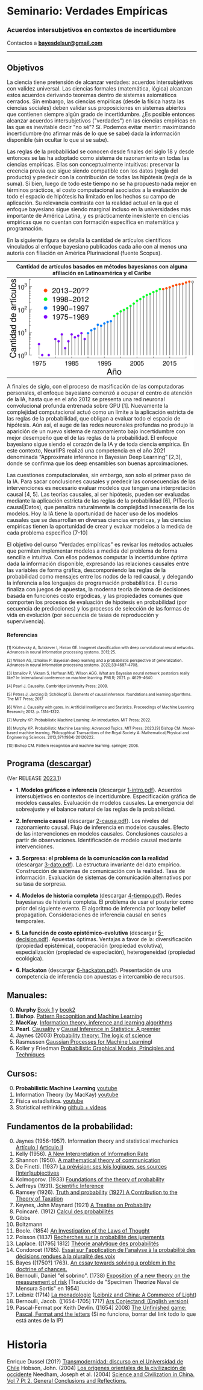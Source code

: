 # Seminario: Verdades Empíricas
### Acuerdos intersubjetivos en contextos de incertidumbre

Contactos a **bayesdelsur@gmail.com**

-------------------------------------------------------

## Objetivos

La ciencia tiene pretensión de alcanzar verdades: acuerdos intersubjetivos con validez universal. Las ciencias formales (matemática, lógica) alcanzan estos acuerdos derivando teoremas dentro de sistemas axiomáticos cerrados. Sin embargo, las ciencias empíricas (desde la física hasta las ciencias sociales) deben validar sus proposiciones en sistemas abiertos que contienen siempre algún grado de incertidumbre. ¿Es posible entonces alcanzar acuerdos intersubjetivos ("verdades") en las ciencias empíricas en las que es inevitable decir "no sé"? Sí. Podemos evitar mentir: maximizando incertidumbre (no afirmar más de lo que se sabe) dada la información disponible (sin ocultar lo que sí se sabe).

Las reglas de la probabilidad se conocen desde finales del siglo 18 y desde entonces se las ha adoptado como sistema de razonamiento en todas las ciencias empíricas. Ellas son conceptualmente intuitivas: preservar la creencia previa que sigue siendo compatible con los datos (regla del producto) y predecir con la contribución de todas las hipótesis (regla de la suma). Si bien, luego de todo este tiempo no se ha propuesto nada mejor en términos prácticos, el costo computacional asociados a la evaluación de todo el espacio de hipótesis ha limitado en los hechos su campo de aplicación.
Su relevancia contrasta con la realidad actual en la que el enfoque bayesiano sigue siendo marginal incluso en la universidades más importante de América Latina, y es prácticamente inexistente en ciencias empíricas que no cuentan con formación específica en matemática y programación.

En la siguiente figura se detalla la cantidad de artículos científicos vinculados al
enfoque bayesiano publicados cada año con al menos una autoría con filiación en
América Plurinacional (fuente Scopus).

|Cantidad de artículos basados en métodos bayesianos con alguna afiliación en Latinoamérica y el Caribe|
|:-----------:|
|![Hola](https://github.com/glandfried/images/blob/master/bayes/redes/papers.jpg)|

A finales de siglo, con el proceso de masificación de las computadoras personales, el enfoque bayesiano comenzó a ocupar el centro de atención de la IA, hasta que en el año 2012 se presenta una red neuronal convolucional profunda entrenada sobre GPU [1].
Nuevamente la complejidad computacional actuó como un límite a la aplicación estricta de las reglas de la probabilidad, que obligan a evaluar todo el espacio de hipótesis.
Aún así, el auge de las redes neuronales profundas no produjo la aparición de un nuevo sistema de razonamiento bajo incertidumbre con mejor desempeño que el de las reglas de la probabilidad.
El enfoque bayesiano sigue siendo el corazón de la IA y de toda ciencia empírica.
En este contexto, NeurlIPS realizó una competencia en el año 2021 denominada “Approximate inference in Bayesian Deep Learning” [2,3], donde se confirma que los deep ensambles son
buenas aproximaciones.

Las cuestiones computacionales, sin embargo, son solo el primer paso de la IA.
Para sacar conclusiones causales y predecir las consecuencias de las
intervenciones es necesario evaluar modelos que tengan una interpretación causal [4, 5].
Las teorías causales, al ser hipótesis, pueden ser evaluadas mediante la aplicación estricta de las reglas de la probabilidad [6], P(Teoría causal|Datos), que penaliza naturalmente la complejidad innecesaria de los modelos.
Hoy la IA tiene la oportunidad de hacer uso de los modelos causales que se desarrollan en diversas ciencias empíricas, y las ciencias empíricas tienen la oportunidad de crear y evaluar modelos a la
medida de cada problema específico [7-10]

El objetivo del curso "Verdades empíricas" es revisar los métodos actuales que permiten implementar modelos a medida del problema de forma sencilla e intuitiva.
Con ellos podemos computar la incertidumbre óptima dada la información disponible, expresando las relaciones causales entre las variables de forma gráfica, descomponiendo las reglas de la probabilidad como mensajes entre los nodos de la red causal, y delegando la inferencia a los lenguajes de programación probabilística.
El curso finaliza con juegos de apuestas, la moderna teoría de toma de decisiones basada en funciones costo ergódicas, y las propiedades comunes que comporten los procesos de evaluación de hipótesis en probabilidad (por secuencia de predicciones) y los procesos de selección de las formas de vida en evolución (por secuencia de tasas de reproducción y supervivencia).
<!--A diferencia de los procedimientos ad-hoc que seleccionan una única hipótesis (por ejemplo, por máxima verosimilitud), la aplicación estricta de las reglas de probabilidad (enfoque bayesiano) nos obliga a considerar todas y cada una de las hipótesis. -->
<!-- Esto nos permitirá mostrar las propiedades comunes Debido a que el proceso de evaluación de hipótesis (por secuencia de predicciones) y el proceso de selección de las formas de vida en evolución (por secuencia de tasas de reproducción y supervivencia) son ambos de naturaleza multiplicativa (un solo cero en la secuencia genera una extinción irreversible),-->
<!-- Del mismo modo que seleccionar una única hipótesis tiene consecuencias negativas conocidas en probabilidad (overfitting), la masiva pérdida de la diversidad cultural provocada durante la colonial-modernidad no ha podido ser compensada por la ciencia metropolitana moderna y la crisis ecológica no deja de profundizarse.-->

#### Referencias

<font size="1">

[1] Krizhevsky A, Sutskever I, Hinton GE. Imagenet classification with deep convolutional neural
networks. Advances in neural information processing systems. 2012;25.

[2] Wilson AG, Izmailov P. Bayesian deep learning and a probabilistic perspective of generalization. Advances in neural information processing systems. 2020;33:4697–4708.

[3] Izmailov P, Vikram S, Hoffman MD, Wilson AGG. What are Bayesian neural network posteriors really like? In: International conference on machine learning. PMLR; 2021. p. 4629–4640

[4] Pearl J. Causality. Cambridge University Press; 2009.

[5] Peters J, Janzing D, Schölkopf B. Elements of causal inference: foundations and learning algorithms. The MIT Press; 2017

[6] Winn J. Causality with gates. In: Artificial Intelligence and Statistics. Proceedings of Machine
Learning Research; 2012. p. 1314–1322.

[7] Murphy KP. Probabilistic Machine Learning: An introduction. MIT Press; 2022.

[8] Murphy KP. Probabilistic Machine Learning: Advanced Topics. MIT Press; 2023.[9] Bishop CM. Model-based machine learning. Philosophical Transactions of the Royal Society A:
Mathematical,Physical and Engineering Sciences. 2013;371(1984):20120222.

[10] Bishop CM. Pattern recognition and machine learning. springer; 2006.

</font>

<!--Bajo incertidumbre, la lógica es paraconsistente en tanto se hace necesario creer al mismo tiempo en A y no A hasta que la sorpresa, única fuente de información, decida. -->

## Programa ([descargar](https://github.com/BayesDeLasProvinciasUnidasDelSur/curso/releases/download/2023.1/0-programa.pdf))

(Ver RELEASE [2023.1](https://github.com/BayesDeLasProvinciasUnidasDelSur/curso/releases/tag/2023.1))

- **1. Modelos gráficos e inferencia** (descargar [1-intro.pdf](https://github.com/BayesDeLasProvinciasUnidasDelSur/curso/releases/download/2023.1/1-intro.pdf)). Acuerdos intersubjetivos en contextos de incertidumbre. Especificación gráfica de modelos causales. Evaluación de modelos causales. La emergencia del sobreajuste y el balance natural de las reglas de la probabilidad.

- **2. Inferencia causal** (descargar [2-causa.pdf](https://github.com/BayesDeLasProvinciasUnidasDelSur/curso/releases/download/2023.1/2-causa.pdf)). Los niveles del razonamiento causal. Flujo de inferencia en modelos causales. Efecto de las intervenciones en modelos causales. Conclusiones causales a partir de observaciones. Identificación de modelo causal mediante intervenciones.

- **3. Sorpresa: el problema de la comunicación con la realidad** (descargar [3-dato.pdf](https://github.com/BayesDeLasProvinciasUnidasDelSur/curso/releases/download/2023.1/3-dato.pdf)). La estructura invariante del dato empírico. Construcción de sistemas de comunicación con la realidad. Tasa de información. Evaluación de sistemas de comunicación alternativos por su tasa de sorpresa.

- **4. Modelos de historia completa** (descargar [4-tiempo.pdf](https://github.com/BayesDeLasProvinciasUnidasDelSur/curso/releases/download/2023.1/4-tiempo.pdf)). Redes bayesianas de historia completa. El problema de usar el posterior como prior del siguiente evento. El algoritmo de inferencia por loopy belief propagation. Consideraciones de inferencia causal en series temporales.

- **5. La función de costo epistémico-evolutiva** (descargar [5-decision.pdf](https://github.com/BayesDeLasProvinciasUnidasDelSur/curso/releases/download/2023.1/5-decision.pdf)). Apuestas óptimas. Ventajas a favor de la: diversificación (propiedad epistémica), cooperación (propiedad evolutiva), especialización (propiedad de especiación), heterogeneidad (propiedad ecológica).

- **6. Hackaton** (descargar [6-hackaton.pdf](https://github.com/BayesDeLasProvinciasUnidasDelSur/curso/releases/download/2023.1/6-hackaton.pdf)). Presentación de una competencia de inferencia con apuestas e intercambio de recursos.

<!--

## Agenda de cursada: [2023 primer cuatrimestre](https://github.com/BayesDeLasProvinciasUnidasDelSur/congreso/releases/download/curso.2022/verdades_empiricas.pdf)

### Primera Parte: Fundamentos

No se requiere ningún tipo de formación previa. Toda persona puede hacerlo.

- **1. Principios interculturales de acuerdos intersubjetivos**. Principio de razón suficiente, de integridad, de indiferencia y de coherencia. Las reglas de razonamiento bajo incertidumbre. Evaluación de creencias.
    - Teórica:
    - Práctica:
    - Bibliografía:
    - Videos:
- **2. Sorpresa: el problema de la comunicación con la realidad**. La estructura invariante del dato empírico: fuente, realidad causal, señal, canal, percepción, modelo causal, estimación. Base empírica y datos teóricos. Máxima incertidumbre e información.
    - Teórica:
    - Práctica:
    - Bibliografía:
    - Videos:
- **3. La función de costo epistémico-evolutiva**. Ventajas a favor de la: Diversificación (propiedad epistémica), Cooperación (propiedad evolutiva mayor), Especialización (propiedad meta-epistémica), Coexistencia (propiedad ecológica).
    - Teórica:
    - Práctica:
    - Bibliografía:
    - Videos:
- **4. Modelos gráficos y algoritmos de pasaje de mensajes**. Métodos gráficos de especificación de modelos causales. Cómputo descentralizado de la inferencia y la predicción. Algoritmo suma-producta.
    - Teórica:
    - Práctica:
    - Bibliografía:
    - Videos:
- **5. Flujos de inferencia**. Apertura y cierre de flujos de inferencia en las estructuras causales fork, pipe y colider. Criterio general de separación (independencia) de variables.
    - Teórica:
    - Práctica:
    - Bibliografía:
    - Videos:
- **6. Inferencia Causal**. Conclusiones causales a partir de datos observacionales. El efecto de las intervenciones sobre los modelos gráficos. Los criterios de puerta trasera y delantera. Contrafácticos.
    - Teórica:
    - Práctica:
    - Bibliografía:
    - Videos:

### Segunda Parte: Metodologı́as

Sin implicar exclusión, se requieren algunos conocimiento mı́nimos de álgebra, análisis y programación

- **7. Distribuciones de creencias**. Máxima incertidumbre. Gases. Riqueza. Procesos irreversibles. Polya Urn. La familia exponencial: Bernoulli, Binomial, Beta, Multinomial, Dirichlet, Guassiana, Gamma
    - Teórica:
    - Práctica:
    - Bibliografía:
    - Videos:
- **8. Evaluación de modelos**. La emergencia del sobreajuste (overfitting) en los enfoques que seleccionan una única hipótesis. El balance natural de la evaluación correcta del espacio de hipótesis (evidencia). Ejemplo: regresión lı́neal bayesiana.
    - Teórica:
    - Práctica:
    - Bibliografía:
    - Videos:
- **9. Aproximaciones analı́ticas**. Métodos eficientes de aproximación: minimización por expectation propagation y variational inference. Ejemplo: estimación de habilidad en la industria del video juego.
    - Teórica:
    - Práctica:
    - Bibliografía:
    - Videos:
- **10. Series de tiempo**. El problema de usar el posterior como prior del siguiente evento. La mutua dependencia de las hipótesis en modelos de historia completa. Ejemplo: estimación de habilidad estado-del-arte.
    - Teórica:
    - Práctica:
    - Bibliografía:
    - Videos:
- **11. Aproximaciones por exploración**. Métodos para modelos causales intratables: Markov chain Monte Carlo. Metrópolis-Hasting y Hamiltonian Monte Carlo.
    - Teórica:
    - Práctica:
    - Bibliografía:
    - Videos:
- **12. Programación Probabilísticas**. Implementación de modelos usando lenguajes de programación probabilı́stica. Verificación visual de buen funcionamiento de las aproximaciones.
    - Teórica:
    - Práctica:
    - Bibliografía:
    - Videos:-->
## Manuales:

0. **Murphy** [Book 1](https://github.com/probml/pml-book/releases/latest/download/book1.pdf) y [book2](https://github.com/probml/pml2-book/releases/latest/download/book2.pdf)
0. **Bishop**. [Pattern Recognition and Machine Learning](https://www.microsoft.com/en-us/research/publication/pattern-recognition-machine-learning/)
0. **MacKay**. [Information theory, inference and learning algorithms](https://www.inference.org.uk/itprnn/book.pdf)
0. **Pearl**. [Causality](111.90.145.72/get.php?md5=aea29d62416c43c4b3c94444ecad5beb&key=3HX5RWW4J5RHCGGS&mirr=1) y [Causal Inference in Statistics: A premier](http://gen.lib.rus.ec/)
0. Jaynes (2003) [Probability theory: The logic of science](http://www.med.mcgill.ca/epidemiology/hanley/bios601/GaussianModel/JaynesProbabilityTheory.pdf)
0. Rasmussen [Gaussian Processes for Machine Learning](http://gaussianprocess.org/gpml/chapters/RW.pdf)I
0. Koller y Friedman [Probabilistic Graphical Models, Principles and Techniques](http://libgen.rs/search.php?req=Probabilistic+Graphical+Models%2C+Principles+and+Techniques&open=0&res=25&view=simple&phrase=1&column=def)
<!--
0. Stan. [Documentation](https://mc-stan.org/docs/2_29/stan-users-guide-2_29.pdf)
0. Halpern (2017) [Reasoning about uncertainty](http://libgen.rs/search.php?req=Reasoning+about+uncertainty&lg_topic=libgen&open=0&view=simple&res=25&phrase=1&column=def)
0. Russell y Norvig [Artificial Intelligence: A Modern Approach](http://libgen.rs/search.php?req=Artificial+Intelligence%3A+A+Modern+Approach&lg_topic=libgen&open=0&view=simple&res=25&phrase=1&column=def)
0. Knuth [*Chapter 3 — Random Numbers* in The art of computer programming II](http://libgen.rs/search.php?req=Donald+Knuth&lg_topic=libgen&open=0&view=simple&res=25&phrase=1&column=def)
-->

## Cursos:

0. **Probabilistic Machine Learning** [youtube](https://youtube.com/playlist?list=PL05umP7R6ij1tHaOFY96m5uX3J21a6yNd)
0. Information Theory (by MacKay) [youtube](https://www.youtube.com/watch?v=BCiZc0n6COY)
0. Física estadísitica. [youtube](https://www.youtube.com/watch?v=GL73N3z0j70&t)
0. Statistical rethinking [github + videos](https://github.com/rmcelreath/stat_rethinking_2023)

<!--
0. Deep Bayes. [youtube](https://www.youtube.com/playlist?list=PLe5rNUydzV9QHe8VDStpU0o8Yp63OecdW)
0. Probabilistic Graphical Models. Carnegie-Mellon University. [web](http://www.cs.cmu.edu/~epxing/Class/10708-09/lecture.html)
-->

## Fundamentos de la probabilidad:

0. Jaynes (1956-1957). Information theory and statistical mechanics [Artículo I](https://bayes.wustl.edu/etj/articles/theory.1.pdf) [Artículo II](http://users.df.uba.ar/ariel/materias/FT3_2011_2C/Extra/Jaynes.II.pdf)
0. Kelly (1956). [A New Interpretation of Information Rate](https://www.princeton.edu/~wbialek/rome/refs/kelly_56.pdf)
0. Shannon (1950). [A mathematical theory of communication](https://pure.mpg.de/rest/items/item_2383162/component/file_2456978/content)
0. De Finetti. (1937) [La prévision: ses lois logiques, ses sources [inter]subjectives](www.numdam.org/article/AIHP_1937__7_1_1_0.pdf)
0. Kolmogorov. (1933) [Foundations of the theory of probability](https://libgen.rocks/get.php?md5=c0fc408ef51b17d7afdb7cf35d2e81ef&key=VOIY6EBUGE4AM7GQ)
0. Jeffreys (1931). [Scientific Inference](https://libgen.rocks/get.php?md5=f40e5b6e52f2a05295c8984a7d6d2886&key=P5AOQ0CDN2AEDCBD)
0. Ramsey (1926). [Truth and probability](http://eprints.ukh.ac.id/id/eprint/240/1/2016_Book_ReadingsInFormalEpistemology.pdf#page=42) [(1927) A Contribution to the Theory of Taxation](https://www.jstor.org/stable/pdf/2222721.pdf)
0. Keynes, John Maynard (1921) [A Treatise on Probability](http://gutenberg.readingroo.ms/3/2/6/2/32625/old/2010-05-31-32625-pdf.pdf)
0. Poincaré. (1912) [Calcul des probabilités](https://www.ime.usp.br/~walterfm/cursos/mac5796/Poincare12.pdf)
0. Gibbs
0. Boltzmann
0. Boole. (1854) [An Investigation of the Laws of Thought](https://downloads.tuxfamily.org/openmathdep/logic_ante_1900/Laws_of_Thought-Boole.pdf)
0. Poisson (1837) [Recherches sur la probabilité des jugements](https://www-liphy.univ-grenoble-alpes.fr/pagesperso/bahram/Phys_Stat/Biblio/Poisson_Proba_1838.pdf)
0. Laplace. ([1795] 1812) [Théorie analytique des probabilités](93.174.95.29/main/11000/accf70cf7847f79b1940cc91ee65c1fb/Laplace%20J.-B.%20-%20Theorie%20des%20probabilites%20%28Oeuvres%29.%20Tome%207-Gauthier~Villars%20%281886%29.djvu)
0. Condorcet (1785). [Essai sur l'application de l'analyse à la probabilité des décisions rendues à la pluralité des voix](https://www.hist-math.fr/users/Histoires/textes/Condorcet1785_ProbabiliteDecisions.pdf)
0. Bayes ([1750?] 1763). [An essay towards solving a problem in the doctrine of chances.](https://royalsocietypublishing.org/doi/pdf/10.1098/rstl.1763.0053?keytype2=tf_ipsecsha&ijkey=d86e9f6c361806fb58be6aad56cb2bcfade22c74)
0. Bernoulli, Daniel "el sobrino". (1738) [Exposition of a new theory on the measurement of risk](http://www.theparticle.com/cs/bc/dsci/Bernoulli_1738.pdf) [Traducido de "Specimen Theorize Naval de Mensura Sortis" en 1954]
0. Leibniz (1714) [La monadologie](https://philo-labo.fr/fichiers/Leibniz%20-%20La%20monadologie.pdf) ([Leibniz and China: A Commerce of Light](http://libgen.rs/book/index.php?md5=714C21EB77B595EF583F926FC64E083A))
0. Bernoulli, Jacob. ([1654-1705] 1717) [Ars Conjectandi (English version)](https://libgen.rocks/get.php?md5=2a824bcdb31b45a94882ace89eaaa35e&key=19K8AAU67RBVK67G)
0. Pascal-Fermat por Keith Devlin. ([1654] 2008) [The Unfinished game: Pascal, Fermat and the letters](31.42.184.140/main/73000/bed190e8d465fc8a07a05709c22924a3/Keith%20Devlin%20-%20The%20Unfinished%20game_%20Pascal%2C%20Fermat%20and%20the%20letters-Basic%20Books%20%282008%29.pdf) (Si no funciona, borrar del link todo lo que está antes de la IP)

<!--
# Tópicos

0. [Factor Graphs and the Sum-product algorithm](https://ieeexplore.ieee.org/document/910572)
0. [Crash Course in Good and Bad Controls](https://papers.ssrn.com/sol3/Delivery.cfm/SSRN_ID4062645_code4146131.pdf?abstractid=3689437&mirid=1)
0. [Probabilistic Topic Models](https://oar.princeton.edu/bitstream/88435/pr1bv3w/1/OA_IntroductionProbabilisticTopicModels.pdf)
0. [TrueSkill: A Bayesian Skill Rating System](https://papers.nips.cc/paper/3079-trueskilltm-a-bayesian-skill-rating-system)
0. [TrueSkill Through Time: Revisiting the History of Chess](https://papers.nips.cc/paper/3331-trueskill-through-time-revisiting-the-history-of-chess)
0. [Match Box: Large Scale Online Bayesian Recommendations](https://www.microsoft.com/en-us/research/wp-content/uploads/2009/01/www09.pdf)
0. [Probabilistic Backpropagation for Scalable Bayesian Neural Networks](http://proceedings.mlr.press/v37/hernandez-lobatoc15.html)
0. [Parallel Bayesian Online Deep Learning for Click-Through Rate Prediction in Tencent Advertising System](https://arxiv.org/abs/1707.00802)
0. [Reinforcement Learning and Control as Probabilistic Inference: Tutorial and Review](https://arxiv.org/abs/1805.00909)
-->

<!--
## Otros

0. [Optimal eye movement strategiesin visual search](https://www.cns.nyu.edu/~david/courses/perceptionGrad/Readings/NajemnikGeisler-Nature2005.pdf)
0. [What Are Bayesian Neural Network Posteriors Really Like?](https://arxiv.org/abs/2104.14421)

# Blogs

0. [Optimal transport](http://alexhwilliams.info/itsneuronalblog/2020/10/09/optimal-transport/)
0. [Bayesian optimization](https://distill.pub/2020/bayesian-optimization/)
0. [From autoencoder to beta-VAE](https://lilianweng.github.io/lil-log/2018/08/12/from-autoencoder-to-beta-vae.html)
0. [What is a variational autoencoder](https://jaan.io/what-is-variational-autoencoder-vae-tutorial/)
0. [Intuitively variational autoencoder](https://towardsdatascience.com/intuitively-understanding-variational-autoencoders-1bfe67eb5daf)

# Tools:

0. [Gaussain process with pytroch](https://gpytorch.ai/)
0. [GPy](https://github.com/SheffieldML/GPy)

# Cursos externos

0. Larry Wasserman [Statistical methods for machine learning](https://www.stat.cmu.edu/~larry/=sml/)
0. Tamara Broderik [Non parametric bayesian methods](https://tamarabroderick.com/tutorial_2016_mlss_cadiz.html)-->

# Historia 

Enrique Dussel (201?) [Transmodernidad: discurso en el Universidad de Chile](https://youtu.be/jFVE2jBV3hA)
Hobson, John. (2004) [Los orígenes orientales de la civilización de occidente](https://libgen.rocks/get.php?md5=9fb9e17c0203789eb321330af09191f0&key=9NB6QOBJLHRTVOGM)
Needham, Joseph et al. (2004) [Science and Civilization in China. Vol 7 Pt 2. General Conclusions and Reflections.](https://libgen.rocks/get.php?md5=c0cfb07bd82a9c54d37dd515bcb7450d&key=IMGZ33ANYSVSJ61F)

<!--
# Columna vertebral del programa:

- Linear basis functions regression
- Parametrised basis functions regression
- Hierarchy of parametrised basis functions (Neural Networks)


## machine learning summer school 2009
http://videolectures.net/mlss09uk_cambridge/
http://videolectures.net/mlss09uk_minka_ai/

## Deep Bayes 2019
https://www.youtube.com/playlist?list=PLe5rNUydzV9QHe8VDStpU0o8Yp63OecdW

## Otros cursos
http://www.cs.cmu.edu/~epxing/Class/10708-09/lecture.html
-->


